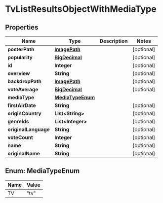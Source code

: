 
# TvListResultsObjectWithMediaType

## Properties
Name | Type | Description | Notes
------------ | ------------- | ------------- | -------------
**posterPath** | [**ImagePath**](ImagePath.md) |  |  [optional]
**popularity** | [**BigDecimal**](BigDecimal.md) |  |  [optional]
**id** | **Integer** |  |  [optional]
**overview** | **String** |  |  [optional]
**backdropPath** | [**ImagePath**](ImagePath.md) |  |  [optional]
**voteAverage** | [**BigDecimal**](BigDecimal.md) |  |  [optional]
**mediaType** | [**MediaTypeEnum**](#MediaTypeEnum) |  | 
**firstAirDate** | **String** |  |  [optional]
**originCountry** | **List&lt;String&gt;** |  |  [optional]
**genreIds** | **List&lt;Integer&gt;** |  |  [optional]
**originalLanguage** | **String** |  |  [optional]
**voteCount** | **Integer** |  |  [optional]
**name** | **String** |  |  [optional]
**originalName** | **String** |  |  [optional]


<a name="MediaTypeEnum"></a>
## Enum: MediaTypeEnum
Name | Value
---- | -----
TV | &quot;tv&quot;



